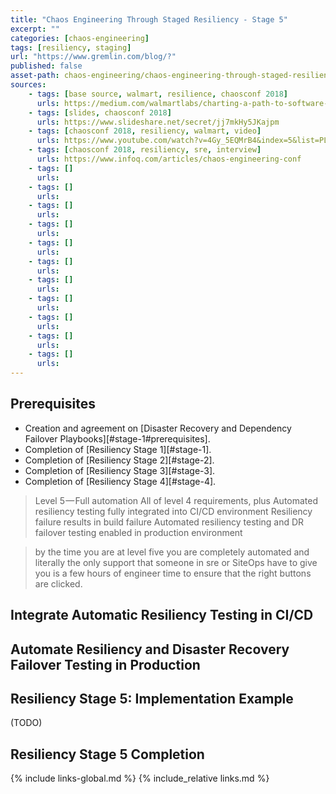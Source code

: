 ```yaml
---
title: "Chaos Engineering Through Staged Resiliency - Stage 5"
excerpt: ""
categories: [chaos-engineering]
tags: [resiliency, staging]
url: "https://www.gremlin.com/blog/?"
published: false
asset-path: chaos-engineering/chaos-engineering-through-staged-resiliency/stage-5
sources:
    - tags: [base source, walmart, resilience, chaosconf 2018]
      urls: https://medium.com/walmartlabs/charting-a-path-to-software-resiliency-38148d956f4a
    - tags: [slides, chaosconf 2018]
      urls: https://www.slideshare.net/secret/jj7mkHy5JKajpm
    - tags: [chaosconf 2018, resiliency, walmart, video]
      urls: https://www.youtube.com/watch?v=4Gy_5EQMrB4&index=5&list=PLLIx5ktghjqKtZdfDDyuJrlhC-ICfhVAN&t=0s
    - tags: [chaosconf 2018, resiliency, sre, interview]
      urls: https://www.infoq.com/articles/chaos-engineering-conf
    - tags: []
      urls: 
    - tags: []
      urls: 
    - tags: []
      urls: 
    - tags: []
      urls: 
    - tags: []
      urls: 
    - tags: []
      urls: 
    - tags: []
      urls: 
    - tags: []
      urls: 
    - tags: []
      urls: 
    - tags: []
      urls: 
    - tags: []
      urls:   
---
```


## Prerequisites

- Creation and agreement on [Disaster Recovery and Dependency Failover Playbooks][#stage-1#prerequisites].
- Completion of [Resiliency Stage 1][#stage-1].
- Completion of [Resiliency Stage 2][#stage-2].
- Completion of [Resiliency Stage 3][#stage-3].
- Completion of [Resiliency Stage 4][#stage-4].

> Level 5 — Full automation
> All of level 4 requirements, plus
> Automated resiliency testing fully integrated into CI/CD environment
> Resiliency failure results in build failure
> Automated resiliency testing and DR failover testing enabled in production environment

> by the time you are at level five you are completely automated and literally the only support that someone in sre or SiteOps have to give you is a few hours of engineer time to ensure that the right buttons are clicked.

## Integrate Automatic Resiliency Testing in CI/CD

## Automate Resiliency and Disaster Recovery Failover Testing in Production

## Resiliency Stage 5: Implementation Example

(TODO)

## Resiliency Stage 5 Completion

{% include          links-global.md %}
{% include_relative links.md %}